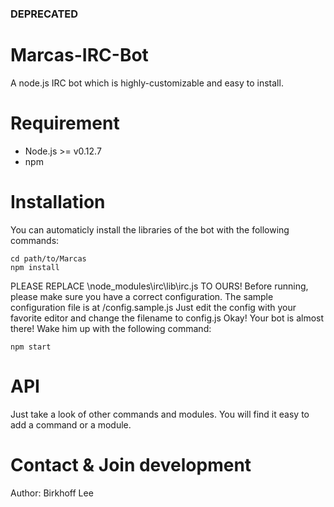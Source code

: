 ### DEPRECATED

# Marcas-IRC-Bot
A node.js IRC bot which is highly-customizable and easy to install.

# Requirement
* Node.js >= v0.12.7
* npm

# Installation
You can automaticly install the libraries of the bot with the following commands:
```
cd path/to/Marcas
npm install
```
PLEASE REPLACE \node_modules\irc\lib\irc.js TO OURS!
Before running, please make sure you have a correct configuration.
The sample configuration file is at /config.sample.js
Just edit the config with your favorite editor and change the filename to config.js
Okay! Your bot is almost there! Wake him up with the following command:
```
npm start
```

# API
Just take a look of other commands and modules. You will find it easy to add a command or a module.

# Contact & Join development
Author: Birkhoff Lee
